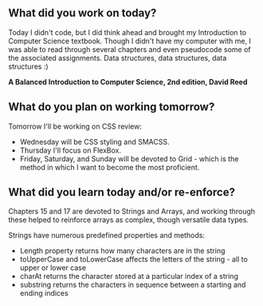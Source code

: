 ## What did you work on today?

Today I didn't code, but I did think ahead and brought my Introduction to Computer Science textbook. Though I didn't have my computer with me, I was able to read through several chapters and even pseudocode some of the associated assignments. Data structures, data structures, data structures :)

**A Balanced Introduction to Computer Science, 2nd edition, David Reed**

## What do you plan on working tomorrow?

Tomorrow I'll be working on CSS review:

- Wednesday will be CSS styling and SMACSS.
- Thursday I'll focus on FlexBox.
- Friday, Saturday, and Sunday will be devoted to Grid - which is the method in which I want to become the most proficient.

## What did you learn today and/or re-enforce?

Chapters 15 and 17 are devoted to Strings and Arrays, and working through these helped to reinforce arrays as complex, though versatile data types.

Strings have numerous predefined properties and methods:

- Length property returns how many characters are in the string
- toUpperCase and toLowerCase affects the letters of the string - all to upper or lower case
- charAt returns the character stored at a particular index of a string
- substring returns the characters in sequence between a starting and ending indices
